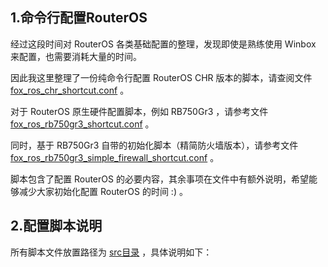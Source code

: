 ## 1.命令行配置RouterOS

经过这段时间对 RouterOS 各类基础配置的整理，发现即使是熟练使用 Winbox 来配置，也需要消耗大量的时间。  

因此我这里整理了一份纯命令行配置 RouterOS CHR 版本的脚本，请查阅文件 [fox_ros_chr_shortcut.conf](./src/shortcut/fox_ros_chr_shortcut.conf) 。  

对于 RouterOS 原生硬件配置脚本，例如 RB750Gr3 ，请参考文件 [fox_ros_rb750gr3_shortcut.conf](./src/shortcut/fox_ros_rb750gr3_shortcut.conf) 。  

同时，基于 RB750Gr3 自带的初始化脚本（精简防火墙版本），请参考文件 [fox_ros_rb750gr3_simple_firewall_shortcut.conf](./src/shortcut/fox_ros_rb750gr3_simple_firewall_shortcut.conf) 。  

脚本包含了配置 RouterOS 的必要内容，其余事项在文件中有额外说明，希望能够减少大家初始化配置 RouterOS 的时间 :) 。  

## 2.配置脚本说明

所有脚本文件放置路径为 [src目录](./src) ，具体说明如下：  


